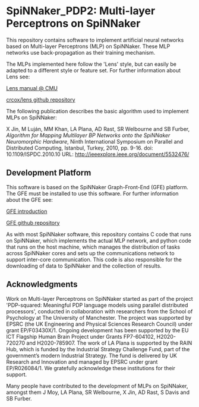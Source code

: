 SpiNNaker_PDP2: Multi-layer Perceptrons on SpiNNaker
====================================================

This repository contains software to implement artificial neural
networks based on Multi-layer Perceptrons (MLP) on SpiNNaker.
These MLP networks use back-propagation as their training mechanism.

The MLPs implemented here follow the 'Lens' style, but can easily be
adapted to a different style or feature set. For further information
about Lens see:

[Lens manual @ CMU](https://ni.cmu.edu/~plaut/Lens/Manual)

[crcox/lens github repository](https://github.com/crcox/lens)

The following publication describes the basic algorithm used to implement
MLPs on SpiNNaker:

X Jin, M Luján, MM Khan, LA Plana, AD Rast, SR Welbourne and SB Furber,
*Algorithm for Mapping Multilayer BP Networks onto the SpiNNaker
Neuromorphic Hardware*,
Ninth International Symposium on Parallel and Distributed Computing,
Istanbul, Turkey, 2010, pp. 9-16.
doi: 10.1109/ISPDC.2010.10
URL: http://ieeexplore.ieee.org/document/5532476/

Development Platform
--------------------

This software is based on the SpiNNaker Graph-Front-End (GFE) platform.
The GFE must be installed to use this software. For further information
about the GFE see:

[GFE introduction](http://spinnakermanchester.github.io/graph_front_end/5.0.0/index.html)

[GFE github repository](https://github.com/SpiNNakerManchester/SpiNNakerGraphFrontEnd)

As with most SpiNNaker software, this repository contains C code that
runs on SpiNNaker, which implements the actual MLP network, and python
code that runs on the host machine, which manages the distribution of
tasks across SpiNNaker cores and sets up the communications network
to support inter-core communication. This code is also responsible for
the downloading of data to SpiNNaker and the collection of results.

Acknowledgments
---------------

Work on Multi-layer Perceptrons on SpiNNaker started as part of the
project 'PDP-squared: Meaningful PDP language models using parallel
distributed processors', conducted in collaboration with researchers
from the School of Psychology at The University of Manchester. The project
was supported by EPSRC (the UK Engineering and Physical Sciences Research
Council) under grant EP/F03430X/1. Ongoing development has been supported by
the EU ICT Flagship Human Brain Project under Grants FP7-604102, H2020-720270
and H2020-785907. The work of LA Plana is supported by the RAIN Hub, which is
funded by the Industrial Strategy Challenge Fund, part of the government’s
modern Industrial Strategy. The fund is delivered by UK Research and
Innovation and managed by EPSRC under grant EP/R026084/1.
We gratefully acknowledge these institutions for their support.

Many people have contributed to the development of MLPs on SpiNNaker,
amongst them J Moy, LA Plana, SR Welbourne, X Jin, AD Rast, S Davis
and SB Furber.
